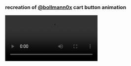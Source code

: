 ### recreation of [@bollmann0x](https://x.com/bollmann0x/status/1883590866079764550) cart button animation

![cart button animation](public/cart-btn-animation.mp4)
